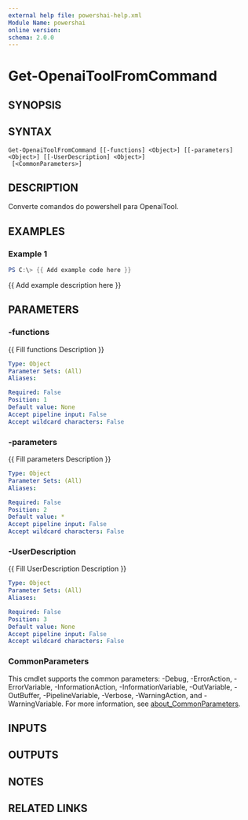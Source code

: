 ```yaml
---
external help file: powershai-help.xml
Module Name: powershai
online version:
schema: 2.0.0
---
```


# Get-OpenaiToolFromCommand

## SYNOPSIS

## SYNTAX

```
Get-OpenaiToolFromCommand [[-functions] <Object>] [[-parameters] <Object>] [[-UserDescription] <Object>]
 [<CommonParameters>]
```

## DESCRIPTION
Converte comandos do powershell para OpenaiTool.

## EXAMPLES

### Example 1
```powershell
PS C:\> {{ Add example code here }}
```

{{ Add example description here }}

## PARAMETERS

### -functions
{{ Fill functions Description }}

```yaml
Type: Object
Parameter Sets: (All)
Aliases:

Required: False
Position: 1
Default value: None
Accept pipeline input: False
Accept wildcard characters: False
```

### -parameters
{{ Fill parameters Description }}

```yaml
Type: Object
Parameter Sets: (All)
Aliases:

Required: False
Position: 2
Default value: *
Accept pipeline input: False
Accept wildcard characters: False
```

### -UserDescription
{{ Fill UserDescription Description }}

```yaml
Type: Object
Parameter Sets: (All)
Aliases:

Required: False
Position: 3
Default value: None
Accept pipeline input: False
Accept wildcard characters: False
```

### CommonParameters
This cmdlet supports the common parameters: -Debug, -ErrorAction, -ErrorVariable, -InformationAction, -InformationVariable, -OutVariable, -OutBuffer, -PipelineVariable, -Verbose, -WarningAction, and -WarningVariable. For more information, see [about_CommonParameters](http://go.microsoft.com/fwlink/?LinkID=113216).

## INPUTS

## OUTPUTS

## NOTES

## RELATED LINKS

